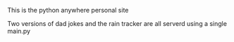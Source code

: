 This is the python anywhere personal site

Two versions of dad jokes and the rain tracker are all serverd using a single main.py 
